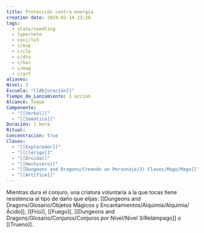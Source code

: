 ```yaml
---
title: Protección contra energía
creation date: 2024-02-14 23:20
tags:
  - state/seedling
  - type/note
  - conj/lv3
  - c/exp
  - c/cle
  - c/dru
  - c/hec
  - c/mag
  - c/art
aliases: 
Nivel: 3
Escuela: "[[Abjuración]]"
Tiempo_de_Lanzamiento: 1 accion
Alcance: Toque
Componente:
  - "[[Verbal]]"
  - "[[Somático]]"
Duración: 1 hora
Ritual: 
Concentración: true
Clases:
  - "[[Explorador]]"
  - "[[Clérigo]]"
  - "[[Druida]]"
  - "[[Hechicero]]"
  - "[[Dungeons and Dragons/Creando un Personaje/2) Clases/Mago/Mago]]"
  - "[[Artífice]]"
---
```

Mientras dura el conjuro, una criatura voluntaria a la que tocas tiene resistencia al tipo de daño que elijas: [[Dungeons and Dragons/Glosario/Objetos Mágicos y Encantamientos/Alquimia/Alquimia/Ácido]], [[Frío]], [[Fuego]], [[Dungeons and Dragons/Glosario/Conjuros/Conjuros por Nivel/Nivel 3/Relámpago]] o [[Trueno]].
